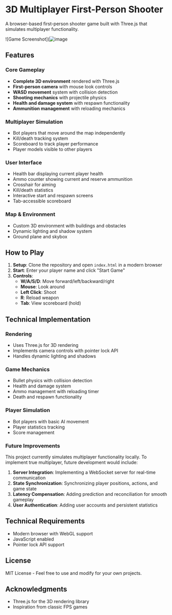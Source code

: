 # 3D Multiplayer First-Person Shooter

A browser-based first-person shooter game built with Three.js that simulates multiplayer functionality.

![Game Screenshot](![image](https://github.com/user-attachments/assets/d72b6c14-88f7-4f21-983d-764cc30d02da)

## Features

### Core Gameplay
- **Complete 3D environment** rendered with Three.js
- **First-person camera** with mouse look controls
- **WASD movement** system with collision detection
- **Shooting mechanics** with projectile physics
- **Health and damage system** with respawn functionality
- **Ammunition management** with reloading mechanics

### Multiplayer Simulation
- Bot players that move around the map independently
- Kill/death tracking system
- Scoreboard to track player performance
- Player models visible to other players

### User Interface
- Health bar displaying current player health
- Ammo counter showing current and reserve ammunition
- Crosshair for aiming
- Kill/death statistics
- Interactive start and respawn screens
- Tab-accessible scoreboard

### Map & Environment
- Custom 3D environment with buildings and obstacles
- Dynamic lighting and shadow system
- Ground plane and skybox

## How to Play

1. **Setup**: Clone the repository and open `index.html` in a modern browser
2. **Start**: Enter your player name and click "Start Game"
3. **Controls**:
   - **W/A/S/D**: Move forward/left/backward/right
   - **Mouse**: Look around
   - **Left Click**: Shoot
   - **R**: Reload weapon
   - **Tab**: View scoreboard (hold)

## Technical Implementation

### Rendering
- Uses Three.js for 3D rendering
- Implements camera controls with pointer lock API
- Handles dynamic lighting and shadows

### Game Mechanics
- Bullet physics with collision detection
- Health and damage system
- Ammo management with reloading timer
- Death and respawn functionality

### Player Simulation
- Bot players with basic AI movement
- Player statistics tracking
- Score management

### Future Improvements

This project currently simulates multiplayer functionality locally. To implement true multiplayer, future development would include:

1. **Server Integration**: Implementing a WebSocket server for real-time communication
2. **State Synchronization**: Synchronizing player positions, actions, and game state
3. **Latency Compensation**: Adding prediction and reconciliation for smooth gameplay
4. **User Authentication**: Adding user accounts and persistent statistics

## Technical Requirements

- Modern browser with WebGL support
- JavaScript enabled
- Pointer lock API support

## License

MIT License - Feel free to use and modify for your own projects.

## Acknowledgments

- Three.js for the 3D rendering library
- Inspiration from classic FPS games
